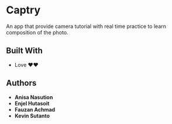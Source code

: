 # Captry

An app that provide camera tutorial with real time practice to learn composition of the photo.

## Built With

* Love ❤️❤️

## Authors

* **Anisa Nasution**
* **Enjel Hutasoit**
* **Fauzan Achmad**
* **Kevin Sutanto**
